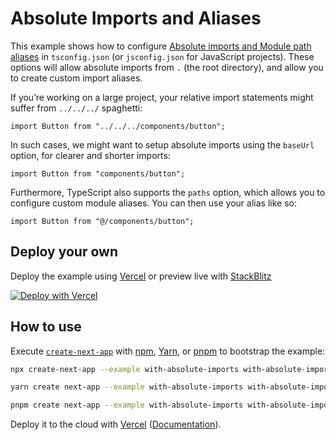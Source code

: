 # Absolute Imports and Aliases

This example shows how to configure [Absolute imports and Module path aliases](https://nextjs.org/docs/advanced-features/module-path-aliases) in `tsconfig.json` (or `jsconfig.json` for JavaScript projects). These options will allow absolute imports from `.` (the root directory), and allow you to create custom import aliases.

If you’re working on a large project, your relative import statements might suffer from `../../../` spaghetti:

```tsx
import Button from "../../../components/button";
```

In such cases, we might want to setup absolute imports using the `baseUrl` option, for clearer and shorter imports:

```tsx
import Button from "components/button";
```

Furthermore, TypeScript also supports the `paths` option, which allows you to configure custom module aliases. You can then use your alias like so:

```tsx
import Button from "@/components/button";
```

## Deploy your own

Deploy the example using [Vercel](https://vercel.com?utm_source=github&utm_medium=readme&utm_campaign=next-example) or preview live with [StackBlitz](https://stackblitz.com/github/vercel/next.js/tree/canary/examples/with-absolute-imports)

[![Deploy with Vercel](https://vercel.com/button)](https://vercel.com/new/clone?repository-url=https://github.com/vercel/next.js/tree/canary/examples/with-absolute-imports&project-name=with-absolute-imports&repository-name=with-absolute-imports)

## How to use

Execute [`create-next-app`](https://github.com/vercel/next.js/tree/canary/packages/create-next-app) with [npm](https://docs.npmjs.com/cli/init), [Yarn](https://yarnpkg.com/lang/en/docs/cli/create/), or [pnpm](https://pnpm.io) to bootstrap the example:

```bash
npx create-next-app --example with-absolute-imports with-absolute-imports-app
```

```bash
yarn create next-app --example with-absolute-imports with-absolute-imports-app
```

```bash
pnpm create next-app --example with-absolute-imports with-absolute-imports-app
```

Deploy it to the cloud with [Vercel](https://vercel.com/new?utm_source=github&utm_medium=readme&utm_campaign=next-example) ([Documentation](https://nextjs.org/docs/deployment)).
